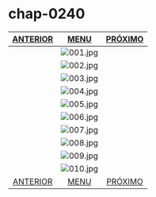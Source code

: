 # chap-0240
|[ANTERIOR](/chap-0239/readme.md)|[MENU](/readme.md)|[PRÓXIMO](/chap-0241/readme.md)|
 |:--:|:--:|:--:|
||![001.jpg](001.jpg)||
||![002.jpg](002.jpg)||
||![003.jpg](003.jpg)||
||![004.jpg](004.jpg)||
||![005.jpg](005.jpg)||
||![006.jpg](006.jpg)||
||![007.jpg](007.jpg)||
||![008.jpg](008.jpg)||
||![009.jpg](009.jpg)||
||![010.jpg](010.jpg)||
|[ANTERIOR](/chap-0239/readme.md)|[MENU](/readme.md)|[PRÓXIMO](/chap-0241/readme.md)|
